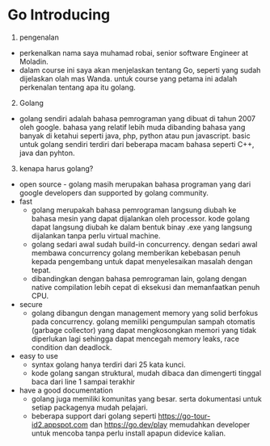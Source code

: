 # Go Introducing
1. pengenalan
- perkenalkan nama saya muhamad robai, senior software Engineer at Moladin.
- dalam course ini saya akan menjelaskan tentang Go, seperti yang sudah dijelaskan olah mas Wanda. untuk course yang petama ini adalah perkenalan tentang apa itu golang. 

2. Golang
- golang sendiri adalah bahasa pemrograman yang dibuat di tahun 2007 oleh google. bahasa yang relatif lebih muda dibanding bahasa yang banyak di ketahui seperti java, php, python atau pun javascript. basic untuk golang sendiri terdiri dari beberapa macam bahasa seperti C++, java dan pyhton.

3. kenapa harus golang?
- open source - golang masih merupakan bahasa programan yang dari google developers dan supported by golang community.
- fast
    - golang merupakah bahasa pemrograman langsung diubah ke bahasa mesin yang dapat dijalankan oleh processor. kode golang dapat langsung diubah ke dalam bentuk binay .exe yang langsung dijalankan tanpa perlu virtual machine.
    - golang sedari awal sudah build-in concurrency. dengan sedari awal membawa concurrency golang memberikan kebebasan penuh kepada pengembang untuk dapat menyelesaikan masalah dengan tepat.
    - dibandingkan dengan bahasa pemrograman lain, golang dengan native compilation lebih cepat di eksekusi dan memanfaatkan penuh CPU.
- secure
    - golang dibangun dengan management memory yang solid berfokus pada concurrency. golang memiliki pengumpulan sampah otomatis (garbage collector) yang dapat mengkosongkan memori yang tidak diperlukan lagi sehingga dapat mencegah memory leaks, race condition dan deadlock.
- easy to use
    - syntax golang hanya terdiri dari 25 kata kunci.
    - kode golang sangan struktural, mudah dibaca dan dimengerti tinggal baca dari line 1 sampai terakhir
- have a good documentation
    - golang juga memiliki komunitas yang besar. serta dokumentasi untuk setiap packagenya mudah pelajari.
    - beberapa support dari golang seperti https://go-tour-id2.appspot.com dan https://go.dev/play memudahkan developer untuk mencoba tanpa perlu install apapun didevice kalian.


